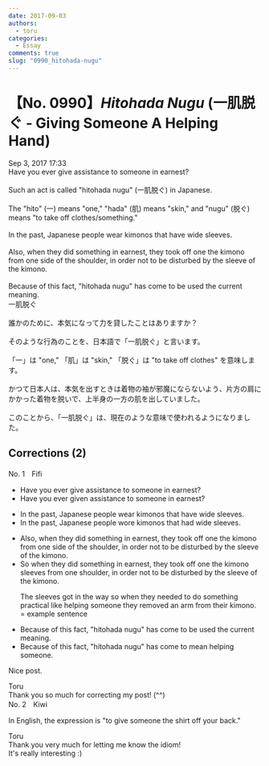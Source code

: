 ```yaml
---
date: 2017-09-03
authors:
  - toru
categories:
  - Essay
comments: true
slug: "0990_hitohada-nugu"
---
```


# 【No. 0990】<strong><em>Hitohada Nugu</strong></em> (一肌脱ぐ - Giving Someone A Helping Hand)
<div class="date">Sep 3, 2017 17:33</div>
<div id="post"><div id="body_show_ori">
Have you ever give assistance to someone in earnest?<br/><br/>Such an act is called "hitohada nugu" (一肌脱ぐ) in Japanese.<br/><br/>The "hito" (一) means "one," "hada" (肌) means "skin," and "nugu" (脱ぐ) means "to take off clothes/something."<br/><br/>In the past, Japanese people wear kimonos that have wide sleeves.<br/><br/>Also, when they did something in earnest, they took off one the kimono from one side of the shoulder, in order not to be disturbed by the sleeve of the kimono.<br/><br/>Because of this fact, "hitohada nugu" has come to be used the current meaning.
</div></div>

<!-- more -->

<div id="post_ja"><div id="body_show_mo">
一肌脱ぐ<br/><br/>誰かのために、本気になって力を貸したことはありますか？<br/><br/>そのような行為のことを、日本語で「一肌脱ぐ」と言います。<br/><br/>「一」は "one," 「肌」は "skin," 「脱ぐ」は "to take off clothes" を意味します。<br/><br/>かつて日本人は、本気を出すときは着物の袖が邪魔にならないよう、片方の肩にかかった着物を脱いで、上半身の一方の肌を出していました。<br/><br/>このことから、「一肌脱ぐ」は、現在のような意味で使われるようになりました。
</div></div>

## Corrections (2)
<div id="block"><div class="first_name"> No. 1　<span class="just_name">Fifi</span></div><div id="block2">
<ul class="correction_field">
<li class="incorrect">Have you ever give assistance to someone in earnest?</li>
<li class="corrected correct">
Have you ever give<span class="f_red">n</span> assistance to someone in earnest?
</li>
</ul>
<ul class="correction_field">
<li class="incorrect">In the past, Japanese people wear kimonos that have wide sleeves.</li>
<li class="corrected correct">
In the past, Japanese people <span class="f_red">wore</span> kimonos that ha<span class="f_red">d</span> wide sleeves.
</li>
</ul>
<ul class="correction_field">
<li class="incorrect">Also, when they did something in earnest, they took off one the kimono from one side of the shoulder, in order not to be disturbed by the sleeve of the kimono.</li>
<li class="corrected correct">
So when they did something in earnest, they took off one the kimono sleeves from one shoulder, in order not to be disturbed by the sleeve of the kimono.
<p class="correction_comment">The sleeves got in the way so when they needed to do something practical like helping someone they removed an arm from their kimono. = example sentence</p>
</li>
</ul>
<ul class="correction_field">
<li class="incorrect">Because of this fact, "hitohada nugu" has come to be used the current meaning.</li>
<li class="corrected correct">
Because of this fact, "hitohada nugu" has come to mean helping someone.
</li>
</ul>
<p class="comment_small">
 Nice post.
</p>

</div><div class="name"><span class="just_name">Toru</span><br>
Thank you so much for correcting my post! (^^)
</div>
</div>
<div id="block"><div class="first_name"> No. 2　<span class="just_name">Kiwi</span></div><div id="block2">
<p class="comment_small">
 In English, the expression is "to give someone the shirt off your back."
</p>

</div><div class="name"><span class="just_name">Toru</span><br>
Thank you very much for letting me know the idiom!<br/>It's really interesting :)
</div>
</div>
